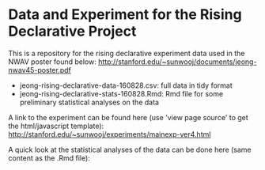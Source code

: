 # Data and Experiment for the Rising Declarative Project

This is a repository for the rising declarative experiment data used in the NWAV poster found below:
http://stanford.edu/~sunwooj/documents/jeong-nwav45-poster.pdf

* jeong-rising-declarative-data-160828.csv: full data in tidy format
* jeong-rising-declarative-stats-160828.Rmd: Rmd file for some preliminary statistical analyses on the data

A link to the experiment can be found here (use 'view page source' to get the html/javascript template):
http://stanford.edu/~sunwooj/experiments/mainexp-ver4.html

A quick look at the statistical analyses of the data can be done here (same content as the .Rmd file):
